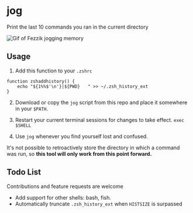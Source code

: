 # jog

Print the last 10 commands you ran in the current directory

![Gif of Fezzik jogging memory](https://media1.giphy.com/media/5PNM2yFGbUVK8/giphy.gif?cid=ecf05e47a644d0cfbeab72eab8ea67edb714352983ffd82b&rid=giphy.gif)

## Usage

1. Add this function to your `.zshrc`
```
function zshaddhistory() {
	echo "${1%%$'\n'}|${PWD}   " >> ~/.zsh_history_ext
}
```
2. Download or copy the `jog` script from this repo and place it somewhere in your `$PATH`. 

3. Restart your current terminal sessions for changes to take effect. `exec $SHELL`

4. Use `jog` whenever you find yourself lost and confused.

It's not possible to retroactively store the directory in which a command was run, so **this tool will only work from this point forward.**

## Todo List
Contributions and feature requests are welcome

- Add support for other shells: bash, fish.
- Automatically truncate `.zsh_history_ext` when `HISTSIZE` is surpassed
